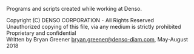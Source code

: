 Programs and scripts created while working at Denso.


Copyright (C) DENSO CORPORATION - All Rights Reserved<br/>
Unauthorized copying of this file, via any medium is strictly prohibited<br/>
Proprietary and confidential<br/>
Written by Bryan Greener <bryan.greener@denso-diam.com>, May-August 2018<br/>
